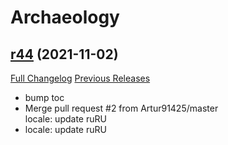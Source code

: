 # <DBM> Archaeology

## [r44](https://github.com/DeadlyBossMods/DBM-Archaeology/tree/r44) (2021-11-02)
[Full Changelog](https://github.com/DeadlyBossMods/DBM-Archaeology/compare/r43...r44) [Previous Releases](https://github.com/DeadlyBossMods/DBM-Archaeology/releases)

- bump toc  
- Merge pull request #2 from Artur91425/master  
    locale: update ruRU  
- locale: update ruRU  
